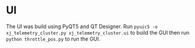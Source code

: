# UI
The UI was build using PyQT5 and QT Designer. Run ````pyuic5 -o xj_telemetry_cluster.py xj_telemetry_cluster.ui```` to build the GUI then run ````python throttle_pos.py```` to run the GUI.

